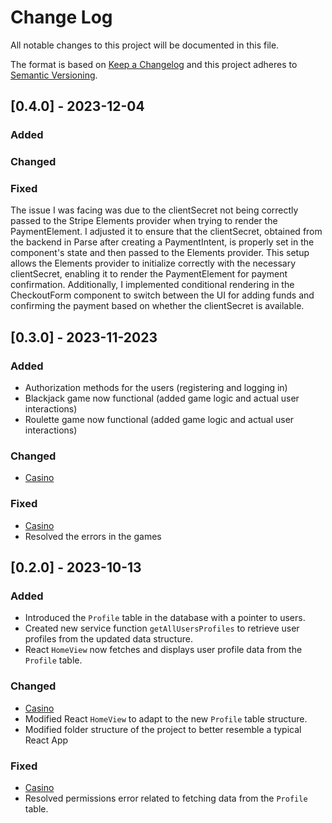 # Change Log
All notable changes to this project will be documented in this file.
 
The format is based on [Keep a Changelog](http://keepachangelog.com/)
and this project adheres to [Semantic Versioning](http://semver.org/).

## [0.4.0] - 2023-12-04

### Added

### Changed

### Fixed
The issue I was facing was due to the clientSecret not being correctly passed to the Stripe Elements provider when trying to render the PaymentElement. I adjusted it to ensure that the clientSecret, obtained from the backend in Parse after creating a PaymentIntent, is properly set in the component's state and then passed to the Elements provider. This setup allows the Elements provider to initialize correctly with the necessary clientSecret, enabling it to render the PaymentElement for payment confirmation. Additionally, I implemented conditional rendering in the CheckoutForm component to switch between the UI for adding funds and confirming the payment based on whether the clientSecret is available.

## [0.3.0] - 2023-11-2023

### Added

- Authorization methods for the users (registering and logging in)
- Blackjack game now functional (added game logic and actual user interactions)
- Roulette game now functional (added game logic and actual user interactions)

### Changed
  
- [Casino](https://github.com/jgutier7/mwd-casino-project)


 
### Fixed
 
- [Casino](https://github.com/jgutier7/mwd-casino-project)
- Resolved the errors in the games


## [0.2.0] - 2023-10-13

### Added

- Introduced the `Profile` table in the database with a pointer to users.
- Created new service function `getAllUsersProfiles` to retrieve user profiles from the updated data structure.
- React `HomeView` now fetches and displays user profile data from the `Profile` table.

### Changed
  
- [Casino](https://github.com/jgutier7/mwd-casino-project)
- Modified React `HomeView` to adapt to the new `Profile` table structure.
- Modified folder structure of the project to better resemble a typical React App
 
### Fixed
 
- [Casino](https://github.com/jgutier7/mwd-casino-project)
- Resolved permissions error related to fetching data from the `Profile` table.
